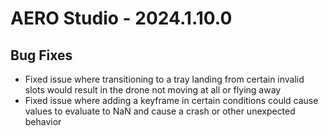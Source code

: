 # AERO Studio - 2024.1.10.0

## Bug Fixes

- Fixed issue where transitioning to a tray landing from certain invalid slots would result in the drone not moving at all or flying away
- Fixed issue where adding a keyframe in certain conditions could cause values to evaluate to NaN and cause a crash or other unexpected behavior
